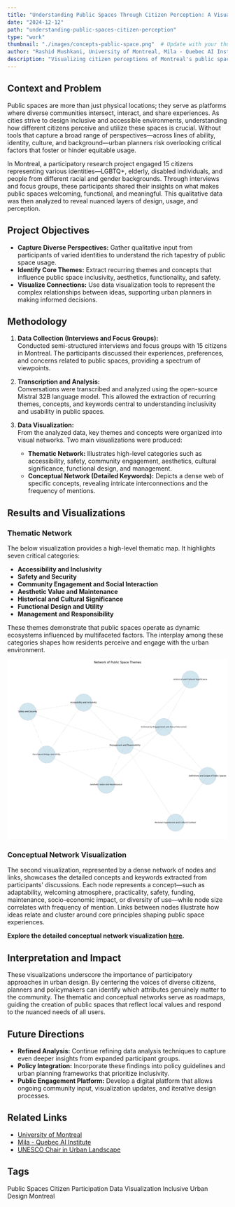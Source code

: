 ```yaml
---
title: "Understanding Public Spaces Through Citizen Perception: A Visual Exploration"
date: "2024-12-12"
path: "understanding-public-spaces-citizen-perception"
type: "work"
thumbnail: "./images/concepts-public-space.png"  # Update with your thumbnail image path
author: "Rashid Mushkani, University of Montreal, Mila - Quebec AI Institute"
description: "Visualizing citizen perceptions of Montreal's public spaces to reveal underlying themes, concepts, and opportunities for inclusive urban design."
---
```


## Context and Problem

Public spaces are more than just physical locations; they serve as platforms where diverse communities intersect, interact, and share experiences. As cities strive to design inclusive and accessible environments, understanding how different citizens perceive and utilize these spaces is crucial. Without tools that capture a broad range of perspectives—across lines of ability, identity, culture, and background—urban planners risk overlooking critical factors that foster or hinder equitable usage.

In Montreal, a participatory research project engaged 15 citizens representing various identities—LGBTQ+, elderly, disabled individuals, and people from different racial and gender backgrounds. Through interviews and focus groups, these participants shared their insights on what makes public spaces welcoming, functional, and meaningful. This qualitative data was then analyzed to reveal nuanced layers of design, usage, and perception.

## Project Objectives

- **Capture Diverse Perspectives:** Gather qualitative input from participants of varied identities to understand the rich tapestry of public space usage.
- **Identify Core Themes:** Extract recurring themes and concepts that influence public space inclusivity, aesthetics, functionality, and safety.
- **Visualize Connections:** Use data visualization tools to represent the complex relationships between ideas, supporting urban planners in making informed decisions.

## Methodology

1. **Data Collection (Interviews and Focus Groups):**  
   Conducted semi-structured interviews and focus groups with 15 citizens in Montreal. The participants discussed their experiences, preferences, and concerns related to public spaces, providing a spectrum of viewpoints.

2. **Transcription and Analysis:**  
   Conversations were transcribed and analyzed using the open-source Mistral 32B language model. This allowed the extraction of recurring themes, concepts, and keywords central to understanding inclusivity and usability in public spaces.

3. **Data Visualization:**  
   From the analyzed data, key themes and concepts were organized into visual networks. Two main visualizations were produced:
   
   - **Thematic Network:** Illustrates high-level categories such as accessibility, safety, community engagement, aesthetics, cultural significance, functional design, and management.
   - **Conceptual Network (Detailed Keywords):** Depicts a dense web of specific concepts, revealing intricate interconnections and the frequency of mentions.

## Results and Visualizations

### Thematic Network

The below visualization provides a high-level thematic map. It highlights seven critical categories:

- **Accessibility and Inclusivity**
- **Safety and Security**
- **Community Engagement and Social Interaction**
- **Aesthetic Value and Maintenance**
- **Historical and Cultural Significance**
- **Functional Design and Utility**
- **Management and Responsibility**

These themes demonstrate that public spaces operate as dynamic ecosystems influenced by multifaceted factors. The interplay among these categories shapes how residents perceive and engage with the urban environment.

![Thematic Network Visualization](./images/thematic_network.png)

### Conceptual Network Visualization

The second visualization, represented by a dense network of nodes and links, showcases the detailed concepts and keywords extracted from participants' discussions. Each node represents a concept—such as adaptability, welcoming atmosphere, practicality, safety, funding, maintenance, socio-economic impact, or diversity of use—while node size correlates with frequency of mention. Links between nodes illustrate how ideas relate and cluster around core principles shaping public space experiences.


**Explore the detailed conceptual network visualization [here](https://mid-spaces.github.io/landing-page/nodesplot.html).**

## Interpretation and Impact

These visualizations underscore the importance of participatory approaches in urban design. By centering the voices of diverse citizens, planners and policymakers can identify which attributes genuinely matter to the community. The thematic and conceptual networks serve as roadmaps, guiding the creation of public spaces that reflect local values and respond to the nuanced needs of all users.

## Future Directions

- **Refined Analysis:** Continue refining data analysis techniques to capture even deeper insights from expanded participant groups.
- **Policy Integration:** Incorporate these findings into policy guidelines and urban planning frameworks that prioritize inclusivity.
- **Public Engagement Platform:** Develop a digital platform that allows ongoing community input, visualization updates, and iterative design processes.

## Related Links

- [University of Montreal](https://www.umontreal.ca/)
- [Mila - Quebec AI Institute](https://mila.quebec/en)
- [UNESCO Chair in Urban Landscape](https://unesco-studio.umontreal.ca/)

## Tags

<div class="tags">
  <span class="tag">Public Spaces</span>
  <span class="tag">Citizen Participation</span>
  <span class="tag">Data Visualization</span>
  <span class="tag">Inclusive Urban Design</span>
  <span class="tag">Montreal</span>
</div>
